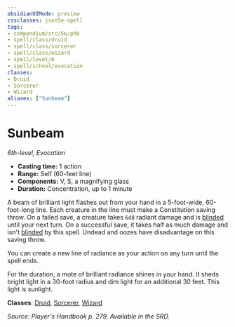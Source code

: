```yaml
---
obsidianUIMode: preview
cssclasses: json5e-spell
tags:
- compendium/src/5e/phb
- spell/class/druid
- spell/class/sorcerer
- spell/class/wizard
- spell/level/6
- spell/school/evocation
classes:
- Druid
- Sorcerer
- Wizard
aliases: ["Sunbeam"]
---
```

# Sunbeam
*6th-level, Evocation*  

- **Casting time:** 1 action
- **Range:** Self (60-feet line)
- **Components:** V, S, a magnifying glass
- **Duration:** Concentration, up to 1 minute

A beam of brilliant light flashes out from your hand in a 5-foot-wide, 60-foot-long line. Each creature in the line must make a Constitution saving throw. On a failed save, a creature takes `6d8` radiant damage and is [blinded](conditions.md#blinded) until your next turn. On a successful save, it takes half as much damage and isn't [blinded](conditions.md#blinded) by this spell. Undead and oozes have disadvantage on this saving throw.

You can create a new line of radiance as your action on any turn until the spell ends.

For the duration, a mote of brilliant radiance shines in your hand. It sheds bright light in a 30-foot radius and dim light for an additional 30 feet. This light is sunlight.

**Classes**: [Druid](git/3-Mechanics/CLI/classes/druid.md), [Sorcerer](sorcerer.md), [Wizard](wizard.md)

*Source: Player's Handbook p. 279. Available in the SRD.*